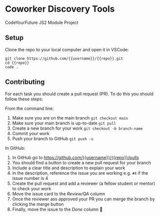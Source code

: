 # Coworker Discovery Tools

CodeYourFuture JS2 Module Project

## Setup

Clone the repo to your local computer and open it in VSCode:

```
git clone https://github.com/{{username}}/{{repo}}.git
cd {{repo}}
code .
```

## Contributing

For each task you should create a pull request (PR). To do this you should follow these steps:

From the command line:

1. Make sure you are on the main branch `git checkout main`
2. Make sure your main branch is up-to-date `git pull`
3. Create a new branch for your work `git checkout -b branch-name`
4. Commit your work
5. Push your branch to GitHub `git push -u`

In GitHub:

1. In GitHub go to https://github.com/{{username}}/{{repo}}/pulls
2. You should find a button to create a new pull request for your branch
3. Include a clear title and description to explain your work
4. In the description, reference the issue you are working e.g. `#4` if the issue number is 4
5. Create the pull request and add a reviewer (a fellow student or mentor) to check your work
6. Move the issue card to the _Review/QA_ column
7. Once the reviewer ass approved your PR you can merge the branch by clicking the merge button
8. Finally, move the issue to the _Done_ column 🎉

